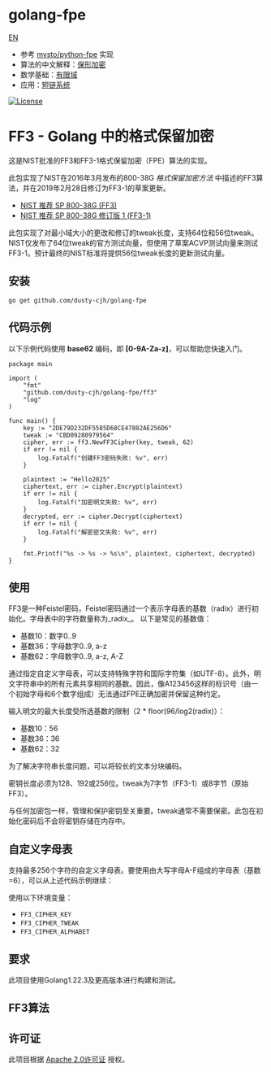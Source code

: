 # golang-fpe

[EN](./README_EN.md)

* 参考 [mysto/python-fpe](https://github.com/mysto/python-fpe) 实现
* 算法的中文解释：[保形加密](https://knowuv.com/blog/fpe_encryption?utm_source=github&utm_medium=readme&utm_campaign=sl&utm_id=1)
* 数学基础：[有限域](https://knowuv.com/blog/galois_field?utm_source=github&utm_medium=readme&utm_campaign=sl&utm_id=1)
* 应用：[短链系统](https://knowuv.com/blog/short-link?utm_source=github&utm_medium=readme&utm_campaign=sl&utm_id=1)

[![License](https://img.shields.io/badge/License-Apache%202.0-blue.svg)](https://opensource.org/licenses/Apache-2.0)

# FF3 - Golang 中的格式保留加密

这是NIST批准的FF3和FF3-1格式保留加密（FPE）算法的实现。

此包实现了NIST在2016年3月发布的800-38G _格式保留加密方法_ 中描述的FF3算法，并在2019年2月28日修订为FF3-1的草案更新。

* [NIST 推荐 SP 800-38G (FF3)](http://nvlpubs.nist.gov/nistpubs/SpecialPublications/NIST.SP.800-38G.pdf)
* [NIST 推荐 SP 800-38G 修订版 1 (FF3-1)](https://nvlpubs.nist.gov/nistpubs/SpecialPublications/NIST.SP.800-38Gr1-draft.pdf)

此包实现了对最小域大小的更改和修订的tweak长度，支持64位和56位tweak。NIST仅发布了64位tweak的官方测试向量，但使用了草案ACVP测试向量来测试FF3-1。预计最终的NIST标准将提供56位tweak长度的更新测试向量。

## 安装

`go get github.com/dusty-cjh/golang-fpe`

## 代码示例

以下示例代码使用 **base62** 编码，即 **[0-9A-Za-z]**，可以帮助您快速入门。

```golang
package main

import (
	"fmt"
	"github.com/dusty-cjh/golang-fpe/ff3"
	"log"
)

func main() {
	key := "2DE79D232DF5585D68CE47882AE256D6"
	tweak := "CBD09280979564"
	cipher, err := ff3.NewFF3Cipher(key, tweak, 62)
	if err != nil {
		log.Fatalf("创建FF3密码失败: %v", err)
	}

	plaintext := "Hello2025"
	ciphertext, err := cipher.Encrypt(plaintext)
	if err != nil {
		log.Fatalf("加密明文失败: %v", err)
	}
	decrypted, err := cipher.Decrypt(ciphertext)
	if err != nil {
		log.Fatalf("解密密文失败: %v", err)
	}

	fmt.Printf("%s -> %s -> %s\n", plaintext, ciphertext, decrypted)
}
```

## 使用

FF3是一种Feistel密码，Feistel密码通过一个表示字母表的基数（radix）进行初始化。字母表中的字符数量称为_radix_。
以下是常见的基数值：

* 基数10：数字0..9
* 基数36：字母数字0..9, a-z
* 基数62：字母数字0..9, a-z, A-Z

通过指定自定义字母表，可以支持特殊字符和国际字符集（如UTF-8）。此外，明文字符串中的所有元素共享相同的基数。因此，像A123456这样的标识号（由一个初始字母和6个数字组成）无法通过FPE正确加密并保留这种约定。

输入明文的最大长度受所选基数的限制（2 * floor(96/log2(radix)）：

* 基数10：56
* 基数36：36
* 基数62：32

为了解决字符串长度问题，可以将较长的文本分块编码。

密钥长度必须为128、192或256位。tweak为7字节（FF3-1）或8字节（原始FF3）。

与任何加密包一样，管理和保护密钥至关重要。tweak通常不需要保密。此包在初始化密码后不会将密钥存储在内存中。

## 自定义字母表

支持最多256个字符的自定义字母表。要使用由大写字母A-F组成的字母表（基数=6），可以从上述代码示例继续：

使用以下环境变量：

* `FF3_CIPHER_KEY`
* `FF3_CIPHER_TWEAK`
* `FF3_CIPHER_ALPHABET`

## 要求

此项目使用Golang1.22.3及更高版本进行构建和测试。

## FF3算法
## 许可证

此项目根据 [Apache 2.0许可证](https://www.apache.org/licenses/LICENSE-2.0) 授权。